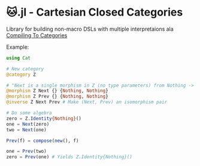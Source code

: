 # 🐱.jl - Cartesian Closed Categories

Library for building non-macro DSLs with multiple interpretaions ala [Compiling To Categories](http://conal.net/papers/compiling-to-categories)

Example:

```julia
using Cat

# New category
@category Z

# "Next is a single morphism in Z (no type parameters) from Nothing -> Nothing"
@morphism Z Next {} {Nothing, Nothing}
@morphism Z Prev {} {Nothing, Nothing}
@inverse Z Next Prev # Make (Next, Prev) an isomorphism pair

# Do some algebra
zero = Z.Identity{Nothing}()
one = Next(zero)
two = Next(one)

Prev(f) = compose(new(), f)

one = Prev(two)
zero = Prev(one) # Yields Z.Identity{Nothing}()

```
